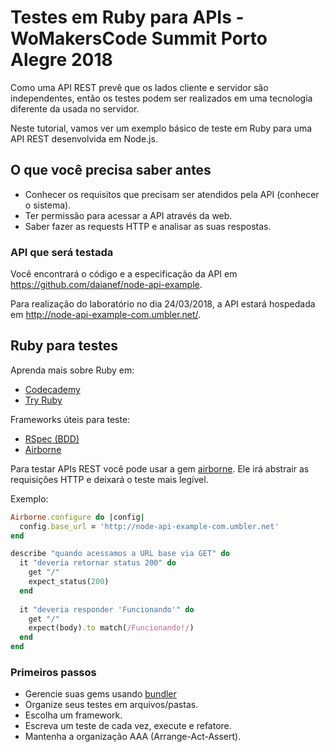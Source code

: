# Testes em Ruby para APIs - WoMakersCode Summit Porto Alegre 2018

Como uma API REST prevê que os lados cliente e servidor são independentes, então os testes podem ser
realizados em uma tecnologia diferente da usada no servidor.

Neste tutorial, vamos ver um exemplo básico de teste em Ruby para uma API REST desenvolvida em Node.js.


## O que você precisa saber antes

* Conhecer os requisitos que precisam ser atendidos pela API (conhecer o sistema).
* Ter permissão para acessar a API através da web.
* Saber fazer as requests HTTP e analisar as suas respostas.

### API que será testada

Você encontrará o código e a especificação da API em https://github.com/daianef/node-api-example.

Para realização do laboratório no dia 24/03/2018, a API estará hospedada em http://node-api-example-com.umbler.net/.


## Ruby para testes

Aprenda mais sobre Ruby em:

* [Codecademy](https://www.codecademy.com/learn/learn-ruby)
* [Try Ruby](http://tryruby.org/levels/1/challenges/0)

Frameworks úteis para teste:

* [RSpec (BDD)](http://rspec.info/)
* [Airborne](https://github.com/brooklynDev/airborne)

Para testar APIs REST você pode usar a gem [airborne](https://github.com/brooklynDev/airborne). Ele irá abstrair as requisições HTTP e deixará o teste mais legível.

Exemplo:
```ruby
Airborne.configure do |config|
  config.base_url = 'http://node-api-example-com.umbler.net'
end

describe "quando acessamos a URL base via GET" do
  it "deveria retornar status 200" do
    get "/"
    expect_status(200)
  end
  
  it "deveria responder 'Funcionando'" do
    get "/"
    expect(body).to match(/Funcionando!/)
  end
end
```

### Primeiros passos

* Gerencie suas gems usando [bundler](bundler.io)
* Organize seus testes em arquivos/pastas.
* Escolha um framework.
* Escreva um teste de cada vez, execute e refatore.
* Mantenha a organização AAA (Arrange-Act-Assert).
